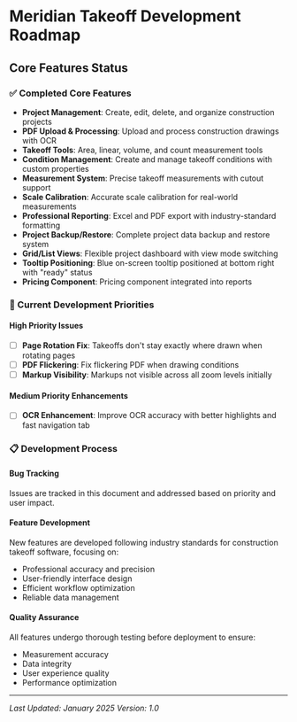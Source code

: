 # Meridian Takeoff Development Roadmap

## Core Features Status

### ✅ Completed Core Features
- **Project Management**: Create, edit, delete, and organize construction projects
- **PDF Upload & Processing**: Upload and process construction drawings with OCR
- **Takeoff Tools**: Area, linear, volume, and count measurement tools
- **Condition Management**: Create and manage takeoff conditions with custom properties
- **Measurement System**: Precise takeoff measurements with cutout support
- **Scale Calibration**: Accurate scale calibration for real-world measurements
- **Professional Reporting**: Excel and PDF export with industry-standard formatting
- **Project Backup/Restore**: Complete project data backup and restore system
- **Grid/List Views**: Flexible project dashboard with view mode switching
- **Tooltip Positioning**: Blue on-screen tooltip positioned at bottom right with "ready" status
- **Pricing Component**: Pricing component integrated into reports

### 🔄 Current Development Priorities

#### High Priority Issues
- [ ] **Page Rotation Fix**: Takeoffs don't stay exactly where drawn when rotating pages
- [ ] **PDF Flickering**: Fix flickering PDF when drawing conditions
- [ ] **Markup Visibility**: Markups not visible across all zoom levels initially

#### Medium Priority Enhancements
- [ ] **OCR Enhancement**: Improve OCR accuracy with better highlights and fast navigation tab

### 📋 Development Process

#### Bug Tracking
Issues are tracked in this document and addressed based on priority and user impact.

#### Feature Development
New features are developed following industry standards for construction takeoff software, focusing on:
- Professional accuracy and precision
- User-friendly interface design
- Efficient workflow optimization
- Reliable data management

#### Quality Assurance
All features undergo thorough testing before deployment to ensure:
- Measurement accuracy
- Data integrity
- User experience quality
- Performance optimization

---

*Last Updated: January 2025*
*Version: 1.0*
